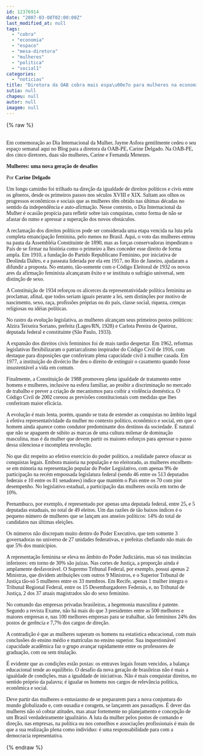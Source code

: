 ```yaml
---
id: 12376914
date: "2007-03-08T02:00:00Z"
last_modified_at: null
tags:
  - "cobra"
  - "economia"
  - "espaco"
  - "mesa-diretora"
  - "mulheres"
  - "politica"
  - "social1"
categories:
  - "noticias"
title: "Diretora da OAB cobra mais espa\u00e7o para mulheres na economia, pol\u00edtica e social"
sutia: null
chapeu: null
autor: null
imagem: null
---
```

{% raw %}
<p><P><BR><FONT face=Verdana>Em comemoração ao Dia Internacional da Mulher, Jayme Asfora gentilmente cedeu o seu espaço semanal aqui no Blog para a diretora da OAB-PE, Carine Delgado. Na OAB-PE, dos cinco diretores, duas são mulheres, Carine e Fernanda Menezes.</FONT></P></p>
<p><P><FONT face=Verdana><STRONG>Mulheres: uma nova geração de desafios</STRONG></FONT></P></p>
<p><P><FONT face=Verdana>Por <STRONG>Carine Delgado</STRONG></FONT></P></p>
<p><P><FONT face=Verdana>Um longo caminho foi trilhado na direção da igualdade de direitos políticos e civis entre os gêneros, desde os primeiros passos nos séculos XVIII e XIX. Saltam aos olhos os progressos econômicos e sociais que as mulheres têm obtido nas últimas décadas no sentido da independência e auto-afirmação. Nesse contexto, o Dia Internacional da Mulher é ocasião propícia para refletir sobre tais conquistas, como forma de não se afastar do rumo e apressar a superação dos novos obstáculos.</FONT></P></p>
<p><P><FONT face=Verdana>A reclamação dos direitos políticos pode ser considerada uma etapa vencida na luta pela completa emancipação feminina, pelo menos no Brasil. Aqui, o voto das mulheres entrou na pauta da Assembléia Constituinte de 1890, mas as forças conservadoras impediram o País de se firmar na história como o primeiro a lhes conceder esse direito de forma ampla. Em 1910, a fundação do Partido Republicano Feminino, por iniciativa de Deolinda Daltro, e a passeata liderada por ela em 1917, no Rio de Janeiro, ajudaram a difundir a proposta. No entanto, tão-somente com o Código Eleitoral de 1932 os novos ares da afirmação feminista alcançaram êxito e se instituiu o sufrágio universal, sem distinção de sexo. </FONT></P></p>
<p><P><FONT face=Verdana>A Constituição de 1934 reforçou os alicerces da representatividade política feminina ao proclamar, afinal, que todos seriam iguais perante a lei, sem distinções por motivo de nascimento, sexo, raça, profissões próprias ou do país, classe social, riqueza, crenças religiosas ou idéias políticas.</FONT></P></p>
<p><P><FONT face=Verdana>No rastro da evolução legislativa, as mulheres alcançam seus primeiros postos políticos: Alzira Teixeira Soriano, prefeita (Lages/RN, 1928) e Carlota Pereira de Queiroz, deputada federal e constituinte (São Paulo, 1933). </FONT></P></p>
<p><P><FONT face=Verdana>A expansão dos direitos civis femininos foi de mais tardio despertar. Em 1962, reformas legislativas flexibilizaram o patriarcalismo inspirador do Código Civil de 1916, com destaque para disposições que conferiram plena capacidade civil à mulher casada. Em 1977, a instituição do divórcio lhe deu o direito de extinguir o casamento quando fosse insustentável a vida em comum. </FONT></P></p>
<p><P><FONT face=Verdana>Finalmente, a Constituição de 1988 promoveu plena igualdade de tratamento entre homens e mulheres, inclusive na esfera familiar, ao proibir a discriminação no mercado de trabalho e prever a criação de mecanismos para coibir a violência doméstica. O Código Civil de 2002 coroou as previsões constitucionais com medidas que lhes conferiram maior eficácia.</FONT></P></p>
<p><P><FONT face=Verdana>A evolução é mais lenta, porém, quando se trata de estender as conquistas no âmbito legal à efetiva representatividade da mulher no contexto político, econômico e social, em que o homem ainda aparece como condutor predominante dos destinos da sociedade. É natural que não se apaguem de súbito as marcas de uma cultura milenar de dominação masculina, mas é da mulher que devem partir os maiores esforços para apressar o passo dessa silenciosa e incompleta revolução.</FONT></P></p>
<p><P><FONT face=Verdana>No que diz respeito ao efetivo exercício do poder político, a realidade parece ofuscar as conquistas legais. Embora maioria na população e no eleitorado, as mulheres encolhem-se em minoria na representação popular do Poder Legislativo, com apenas 9% de participação na recém empossada legislatura federal (sendo 46 entre os 513 deputados federais e 10 entre os 81 senadores) índice que mantém o País entre os 70 com pior desempenho. No legislativo estadual, a participação das mulheres oscila em torno de 10%. </FONT></P></p>
<p><P><FONT face=Verdana>Pernambuco, por exemplo, é representado por apenas uma deputada federal, entre 25, e 5 deputadas estaduais, no total de 49 eleitos. Um das razões de tão baixos índices é o pequeno número de mulheres que se lançam aos anseios políticos: 14% do total de candidatos nas últimas eleições. </FONT></P></p>
<p><P><FONT face=Verdana>Os números não discrepam muito dentro do Poder Executivo, que tem somente 3 governadoras no universo de 27 unidades federativas, e prefeitas chefiando não mais do que 5% dos municípios.</FONT></P></p>
<p><P><FONT face=Verdana>A representação feminina se eleva no âmbito do Poder Judiciário, mas só nas instâncias inferiores: em torno de 30% são juízas. Nas cortes de Justiça, a proporção ainda é amplamente desfavorável. O Supremo Tribunal Federal, por exemplo, possui apenas 2 Ministras, que dividem atribuições com outros 9 Ministros, e o Superior Tribunal de Justiça tão-só 5 mulheres entre os 33 membros. Em Recife, apenas 1 mulher integra o Tribunal Regional Federal, entre os 15 Desembargadores Federais, e, no Tribunal de Justiça, 2 dos 37 atuais magistrados são do sexo feminino.</FONT></P></p>
<p><P><FONT face=Verdana>No comando das empresas privadas brasileiras, a hegemonia masculina é patente. Segundo a revista Exame, não há mais do que 3 presidentes entre as 500 melhores e maiores empresas e, nas 100 melhores empresas para se trabalhar, são femininos 24% dos postos de gerência e 7,7% dos cargos de direção.</FONT></P></p>
<p><P><FONT face=Verdana>A contradição é que as mulheres superam os homens na estatística educacional, com mais conclusões do ensino médio e matrículas no ensino superior. Sua inquestionável capacidade acadêmica faz o grupo avançar rapidamente entre os professores de graduação, com ou sem titulação. </FONT></P></p>
<p><P><FONT face=Verdana>É evidente que as condições estão postas: os entraves legais foram vencidos, a balança educacional tende ao equilíbrio. O desafio da nova geração de brasileiras não é mais a igualdade de condições, mas a igualdade de iniciativas. Não é mais conquistar direitos, no sentido próprio da palavra; é igualar os homens nos cargos de relevância política, econômica e social. </FONT></P></p>
<p><P><FONT face=Verdana>Deve partir das mulheres o entusiasmo de se prepararem para a nova conjuntura do mundo globalizado e, com ousadia e coragem, se lançarem aos passadiços. É dever das mulheres não só cobrar atitudes, mas atuar fortemente no planejamento e concepção de um Brasil verdadeiramente igualitário. A luta da mulher pelos postos de comando e direção, nas empresas, na política ou nos conselhos e associações profissionais é mais do que a sua realização plena como indivíduo: é uma responsabilidade para com a democracia representativa.</FONT></P> </p>
{% endraw %}
